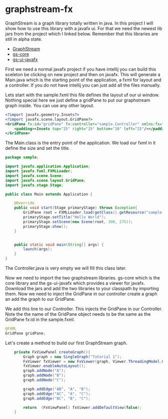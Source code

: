 # graphstream-fx

GraphStream is a graph library totally written in java. In this project I will show how to 
use this library with a javafx ui. For that we need the newest lib jars from the project 
which I linked below. Remember that this libraries are still in alpha state.

* [GraphStream](http://graphstream-project.org/)
* [gs-core](https://github.com/graphstream/gs-core/releases)
* [gs-ui-javafx](https://github.com/graphstream/gs-ui-javafx/releases)

First we need a normal javafx project if you have intellij you can build this sceleton be clicking on new project and then on javafx. This will generate a Main.java which is the starting point of the application, a fxml for layout and a controller. If you do not have intellij you can just add all the files manually.

Lets start with the sample.fxml this file defines the layout uf our ui window. Nothing special here we just define a gridPane to put our graphstream graph inside. You can use any other layout.

```xml
<?import javafx.geometry.Insets?>
<?import javafx.scene.layout.GridPane?>
<GridPane fx:id="gridPane" fx:controller="sample.Controller" xmlns:fx="http://javafx.com/fxml" alignment="center" hgap="10" vgap="10">
    <padding><Insets top="25" right="25" bottom="10" left="25"/></padding>
</GridPane>
```
The Main.class is the entry point of the application. We load our fxml in it define the size and set the title.

```java
package sample;

import javafx.application.Application;
import javafx.fxml.FXMLLoader;
import javafx.scene.Scene;
import javafx.scene.layout.GridPane;
import javafx.stage.Stage;

public class Main extends Application {

    @Override
    public void start(Stage primaryStage) throws Exception{
        GridPane root = FXMLLoader.load(getClass().getResource("sample.fxml"));
        primaryStage.setTitle("Hello World");
        primaryStage.setScene(new Scene(root, 300, 275));
        primaryStage.show();
    }


    public static void main(String[] args) {
        launch(args);
    }
}
```

The Controller.java is very empty we will fill this class later.

Now we need to import the two graphstream libraries. gs-core which is the core library and the gs-ui-javafx which provides a viewer for javafx. Download the jars and add the two libraries to your classpath by importing them. Now we need to inject the GridPane in our controller create a graph an add the graph to our GridPane.

We add this line to our Controller. This injects the GridPane in our Controller. Note the the name of the GridPane object needs to be the same as the GridPane fx:id in the sample.fxml.
```java
@FXML
GridPane gridPane;
```

Let's create a method to build our first GraphStream graph.
```java
    private FxViewPanel createGraph(){
        Graph graph = new SingleGraph("Tutorial 1");
        FxViewer fxViewer = new FxViewer(graph, Viewer.ThreadingModel.GRAPH_IN_GUI_THREAD);
        fxViewer.enableAutoLayout();
        graph.addNode("A");
        graph.addNode("B");
        graph.addNode("C");

        graph.addEdge("AB", "A", "B");
        graph.addEdge("AC", "A", "C");
        graph.addEdge("BC", "B", "C");

        return  (FxViewPanel) fxViewer.addDefaultView(false);
    }
```
